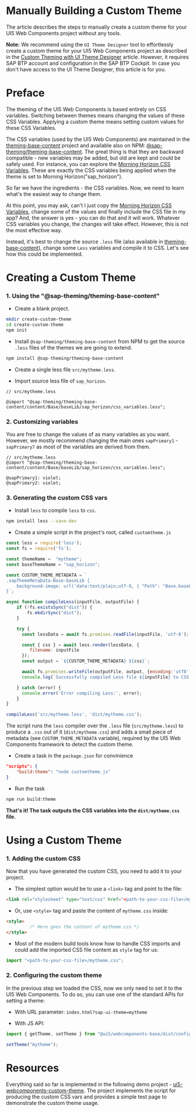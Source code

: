 # Manually Building a Custom Theme

The article describes the steps to manually create a custom theme for your UI5 Web Components project without any tools.

<b>Note:</b>  We recommend using the `UI Theme Designer` tool to effortlessly create a custom theme for your UI5 Web Components project as described in the [Custom Theming with UI Theme Designer](./02-theme.md) article.
However, it requires SAP BTP account and configuration in the SAP BTP Cockpit. In case you don't have access to the UI Theme Designer, this article is for you.


# Preface

The theming of the UI5 Web Components is based entirely on CSS variables. Switching between themes means changing the values of these CSS Variables. Applying a custom theme means setting custom values for these CSS Variables.

The CSS variables (used by the UI5 Web Components) are maintained in the [theming-base-content](https://github.com/SAP/theming-base-content) project and available also on NPM: [@sap-theming/theming-base-content](https://www.npmjs.com/package/@sap-theming/theming-base-content). The great thing is that they are backward compatible - new variables may be added, but old are kept and could be safely used.
For instance, you can explore the [Morning Horizon CSS Variables](https://github.com/SAP/theming-base-content/blob/master/content/Base/baseLib/sap_horizon/css_variables.css). These are exactly the CSS variables being applied when the theme is set to Morning Horizon("sap_horizon").

So far we have the ingredients - the CSS variables. Now, we need to learn what's the easiest way to change them.

At this point, you may ask, can't I just copy the [Morning Horizon CSS Variables](https://github.com/SAP/theming-base-content/blob/master/content/Base/baseLib/sap_horizon/css_variables.css), 
change some of the values and finally include the CSS file in my app? And, the answer is yes - you can do that and it will work. Whatever CSS variables you change, the changes will take effect. However, this is not the most effective way.

Instead, it's best to change the source `.less` file (also available in [theming-base-content](https://github.com/SAP/theming-base-content/blob/master/content/Base/baseLib/sap_horizon/css_variables.less)), change some `Less` variables and compile it to CSS. Let's see how this could be implemented.

# Creating a Custom Theme


### 1. Using the "@sap-theming/theming-base-content"

- Create a blank project.

```bash
mkdir create-custom-theme
cd create-custom-theme
npm init
```

- Install `@sap-theming/theming-base-content` from NPM to get the source `.less` files of the themes we are going to extend.
```bash
npm install @sap-theming/theming-base-content
```

- Create a single less file `src/mytheme.less`.

- Import source less file of `sap_horizon`.

```less
// src/mytheme.less

@import "@sap-theming/theming-base-content/content/Base/baseLib/sap_horizon/css_variables.less";
```

### 2. Customizing variables

You are free to change the values of as many variables as you want.
However, we mostly recommend changing the main ones `sapPrimary1` - `sapPrimary7` as most of the variables are derived from them.

```less
// src/mytheme.less
@import "@sap-theming/theming-base-content/content/Base/baseLib/sap_horizon/css_variables.less";

@sapPrimary1: violet;
@sapPrimary2: violet;
```

### 3. Generating the custom CSS vars

- Install `less` to compile `less` to `css`.

```bash
npm install less --save-dev
```

- Create a simple script in the project's root, called `customtheme.js`

```js
const less = require('less');
const fs = require('fs');

const themeName =  "mytheme";
const baseThemeName = "sap_horizon";

const CUSTOM_THEME_METADATA = `
.sapThemeMetaData-Base-baseLib {
	background-image: url('data:text/plain;utf-8, { "Path": "Base.baseLib.${themeName}.css_variables", "Extends": ["${baseThemeName}","baseTheme"]}');
}`;

async function compileLess(inputFile, outputFile) {
	if (!fs.existsSync("dist")) {
		fs.mkdirSync("dist");
	}

    try {
      const lessData = await fs.promises.readFile(inputFile, 'utf-8');

      const { css } = await less.render(lessData, {
         filename: inputFile
      });
      const output = `${CUSTOM_THEME_METADATA} ${css}`;

      await fs.promises.writeFile(outputFile, output, {encoding:'utf8',flag:'w'});
      console.log(`Successfully compiled Less file ${inputFile} to CSS file ${outputFile}`);

    } catch (error) {
      console.error('Error compiling Less:', error);
    }
}

compileLess('src/mytheme.less', 'dist/mytheme.css');
```


The script runs the `less` compiler over the `.less` file (`src/mytheme.less`) to produce a `.css` out of it (`dist/mytheme.css`)
and adds a small piece of metadata (see `CUSTOM_THEME_METADATA` variable), required by the UI5 Web Components framework to detect the custom theme.


- Create a task in the `package.json` for convinience
```json
"scripts": {
    "build:theme": "node customtheme.js"
}
```

- Run the task
```bash
npm run build:theme
```


**That's it! The task outputs the CSS variables into the `dist/mytheme.css` file.**


# Using a Custom Theme


### 1. Adding the custom CSS
Now that you have generated the custom CSS, you need to add it to your project.

- The simplest option would be to use a `<link>` tag and point to the file:

```html
<link rel="stylesheet" type="text/css" href="<path-to-your-css-file>/mytheme.css">
```

- Or, use `<style>` tag and paste the content of `mytheme.css` inside:
```html
<style>
         /* Here goes the content of mytheme.css */
</style>
```

- Most of the modern build tools know how to handle CSS imports and could add the imported CSS file content as `style` tag for us:

```ts
import "<path-to-your-css-file>/mytheme.css";
```


### 2. Configuring the custom theme

In the previous step we loaded the CSS, now we only need to set it to the UI5 Web Components.
To do so, you can use one of the standard APIs for setting a theme:

- With URL parameter: `index.html?sap-ui-theme=mytheme`

- With JS API:
```ts
import { getTheme, setTheme } from "@ui5/webcomponents-base/dist/config/Theme.js";

setTheme("mytheme");
```

# Resources

Everything said so far is implemented in the following demo project - [ui5-webcomponents-custom-theme](https://github.com/ilhan007/ui5-webcomponents-custom-theme/).
The project implements the script for producing the custom CSS vars and provides a simple test page to demonstrate the custom theme usage.

